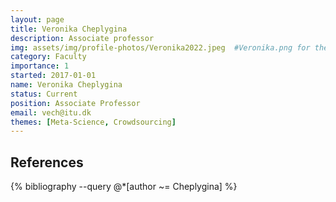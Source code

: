 ```yaml
---
layout: page
title: Veronika Cheplygina
description: Associate professor
img: assets/img/profile-photos/Veronika2022.jpeg  #Veronika.png for the cat one
category: Faculty
importance: 1
started: 2017-01-01
name: Veronika Cheplygina
status: Current
position: Associate Professor
email: vech@itu.dk
themes: [Meta-Science, Crowdsourcing]
---
```


References
----------
<div class="publications">
  {% bibliography --query @*[author ~= Cheplygina] %}
</div>
